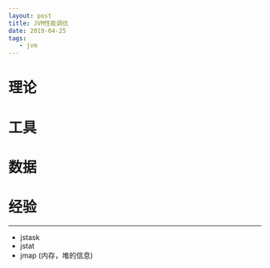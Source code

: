 ```yaml
---
layout: post
title: JVM性能调优
date: 2019-04-25
tags:
   - jvm
---
```

# 理论
# 工具
# 数据
# 经验


----
 - jstask
 - jstat
 - jmap (内存，堆的信息)

